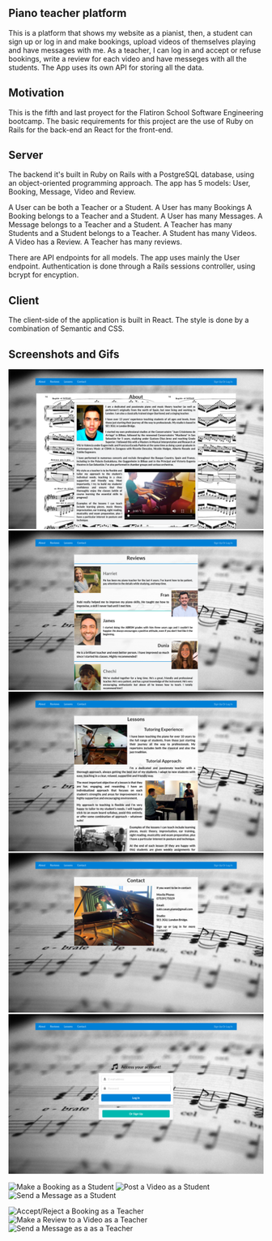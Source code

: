 ## Piano teacher platform
This is a platform that shows my website as a pianist, then, a student can sign up or log in and make bookings, upload videos of themselves playing and have messages with me. As a teacher, I can log in and accept or refuse bookings, write a review for each video and have messeges with all the students. The App uses its own API for storing all the data.

## Motivation
This is the fifth and last proyect for the Flatiron School Software Engineering bootcamp. The basic requirements for this project are the use of Ruby on Rails for the back-end an React for the front-end.

## Server
The backend it's built in Ruby on Rails with a PostgreSQL database, using an object-oriented programming approach. The app has 5 models: User, Booking, Message, Video and Review.

A User can be both a Teacher or a Student.
A User has many Bookings
A Booking belongs to a Teacher and a Student. 
A User has many Messages.
A Message belongs to a Teacher and a Student.
A Teacher has many Students and a Student belongs to a Teacher.
A Student has many Videos.
A Video has a Review.
A Teacher has many reviews.

There are API endpoints for all models. The app uses mainly the User endpoint. Authentication is done through a Rails sessions controller, using bcrypt for encyption.

## Client
The client-side of the application is built in React. The style is done by a combination of Semantic and CSS.

## Screenshots and Gifs

![About](https://github.com/DarkScarbo/Mod-5-Project---My-Piano-Teaching-Website/blob/master/front-end/public/About.png)
![Reviws](https://github.com/DarkScarbo/Mod-5-Project---My-Piano-Teaching-Website/blob/master/front-end/public/Reviews.png)
![Lessons](https://github.com/DarkScarbo/Mod-5-Project---My-Piano-Teaching-Website/blob/master/front-end/public/Lessons.png)
![Contact](https://github.com/DarkScarbo/Mod-5-Project---My-Piano-Teaching-Website/blob/master/front-end/public/Contact.png)
![Sign up or Log in](https://github.com/DarkScarbo/Mod-5-Project---My-Piano-Teaching-Website/blob/master/front-end/public/LogIn.png)

![Make a Booking as a Student](https://github.com/DarkScarbo/Mod-5-Project---My-Piano-Teaching-Website/blob/master/front-end/public/Student-Booking.gif)
![Post a Video as a Student](https://github.com/DarkScarbo/Mod-5-Project---My-Piano-Teaching-Website/blob/master/front-end/public/Student-Video.gif)
![Send a Message as a Student](https://github.com/DarkScarbo/Mod-5-Project---My-Piano-Teaching-Website/blob/master/front-end/public/Student-Message.gif)

![Accept/Reject a Booking as a Teacher](https://github.com/DarkScarbo/Mod-5-Project---My-Piano-Teaching-Website/blob/master/front-end/public/Teacher-Booking.gif)
![Make a Review to a Video as a Teacher](https://github.com/DarkScarbo/Mod-5-Project---My-Piano-Teaching-Website/blob/master/front-end/public/Teacher-Video.gif)
![Send a Message as a as a Teacher](https://github.com/DarkScarbo/Mod-5-Project---My-Piano-Teaching-Website/blob/master/front-end/public/Teacher-Message.gif)
